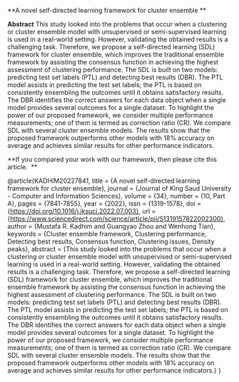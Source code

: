 **A novel self-directed learning framework for cluster ensemble
**

**Abstract**
This study looked into the problems that occur when a clustering or cluster ensemble model with unsupervised or semi-supervised learning is used in a real-world setting. However, validating the obtained results is a challenging task. Therefore, we propose a self-directed learning (SDL) framework for cluster ensemble, which improves the traditional ensemble framework by assisting the consensus function in achieving the highest assessment of clustering performance. The SDL is built on two models: predicting test set labels (PTL) and detecting best results (DBR). The PTL model assists in predicting the test set labels; the PTL is based on consistently ensembling the outcomes until it obtains satisfactory results. The DBR identifies the correct answers for each data object when a single model provides several outcomes for a single dataset. To highlight the power of our proposed framework, we consider multiple performance measurements; one of them is termed as correction ratio (CR). We compare SDL with several cluster ensemble models. The results show that the proposed framework outperforms other models with 18% accuracy on average and achieves similar results for other performance indicators.



**If you compared your work with our framework, then please cite this article. 
**

@article{KADHIM20227841,
title = {A novel self-directed learning framework for cluster ensemble},
journal = {Journal of King Saud University - Computer and Information Sciences},
volume = {34},
number = {10, Part A},
pages = {7841-7855},
year = {2022},
issn = {1319-1578},
doi = {https://doi.org/10.1016/j.jksuci.2022.07.003},
url = {https://www.sciencedirect.com/science/article/pii/S1319157822002300},
author = {Mustafa R. Kadhim and Guangyao Zhou and Wenhong Tian},
keywords = {Cluster ensemble framework, Clustering performance, Detecting best results, Consensus function, Clustering issues, Density peaks},
abstract = {This study looked into the problems that occur when a clustering or cluster ensemble model with unsupervised or semi-supervised learning is used in a real-world setting. However, validating the obtained results is a challenging task. Therefore, we propose a self-directed learning (SDL) framework for cluster ensemble, which improves the traditional ensemble framework by assisting the consensus function in achieving the highest assessment of clustering performance. The SDL is built on two models: predicting test set labels (PTL) and detecting best results (DBR). The PTL model assists in predicting the test set labels; the PTL is based on consistently ensembling the outcomes until it obtains satisfactory results. The DBR identifies the correct answers for each data object when a single model provides several outcomes for a single dataset. To highlight the power of our proposed framework, we consider multiple performance measurements; one of them is termed as correction ratio (CR). We compare SDL with several cluster ensemble models. The results show that the proposed framework outperforms other models with 18% accuracy on average and achieves similar results for other performance indicators.}
}
